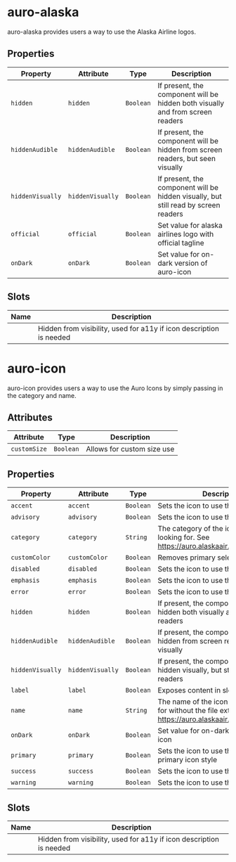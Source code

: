 # auro-alaska

auro-alaska provides users a way to use the Alaska Airline logos.

## Properties

| Property         | Attribute        | Type      | Description                                      |
|------------------|------------------|-----------|--------------------------------------------------|
| `hidden`         | `hidden`         | `Boolean` | If present, the component will be hidden both visually and from screen readers |
| `hiddenAudible`  | `hiddenAudible`  | `Boolean` | If present, the component will be hidden from screen readers, but seen visually |
| `hiddenVisually` | `hiddenVisually` | `Boolean` | If present, the component will be hidden visually, but still read by screen readers |
| `official`       | `official`       | `Boolean` | Set value for alaska airlines logo with official tagline |
| `onDark`         | `onDark`         | `Boolean` | Set value for on-dark version of auro-icon       |

## Slots

| Name | Description                                      |
|------|--------------------------------------------------|
|      | Hidden from visibility, used for a11y if icon description is needed |


# auro-icon

auro-icon provides users a way to use the Auro Icons by simply passing in the category and name.

## Attributes

| Attribute    | Type      | Description                |
|--------------|-----------|----------------------------|
| `customSize` | `Boolean` | Allows for custom size use |

## Properties

| Property         | Attribute        | Type      | Description                                      |
|------------------|------------------|-----------|--------------------------------------------------|
| `accent`         | `accent`         | `Boolean` | Sets the icon to use the accent style            |
| `advisory`       | `advisory`       | `Boolean` | Sets the icon to use the advisory style          |
| `category`       | `category`       | `String`  | The category of the icon you are looking for. See https://auro.alaskaair.com/icons/usage |
| `customColor`    | `customColor`    | `Boolean` | Removes primary selector                         |
| `disabled`       | `disabled`       | `Boolean` | Sets the icon to use the disabled style          |
| `emphasis`       | `emphasis`       | `Boolean` | Sets the icon to use the emphasis style          |
| `error`          | `error`          | `Boolean` | Sets the icon to use the error style             |
| `hidden`         | `hidden`         | `Boolean` | If present, the component will be hidden both visually and from screen readers |
| `hiddenAudible`  | `hiddenAudible`  | `Boolean` | If present, the component will be hidden from screen readers, but seen visually |
| `hiddenVisually` | `hiddenVisually` | `Boolean` | If present, the component will be hidden visually, but still read by screen readers |
| `label`          | `label`          | `Boolean` | Exposes content in slot as icon label            |
| `name`           | `name`           | `String`  | The name of the icon you are looking for without the file extension. See https://auro.alaskaair.com/icons/usage |
| `onDark`         | `onDark`         | `Boolean` | Set value for on-dark version of auro-icon       |
| `primary`        | `primary`        | `Boolean` | Sets the icon to use the baseline primary icon style |
| `success`        | `success`        | `Boolean` | Sets the icon to use the success style           |
| `warning`        | `warning`        | `Boolean` | Sets the icon to use the warning style           |

## Slots

| Name | Description                                      |
|------|--------------------------------------------------|
|      | Hidden from visibility, used for a11y if icon description is needed |
